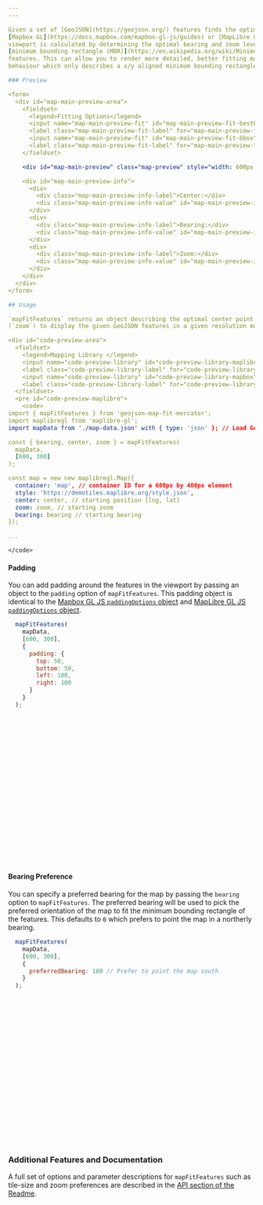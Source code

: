 ```yaml
---
---

Given a set of [GeoJSON](https://geojson.org/) features finds the optimal bearing, zoom and center point for fitting all features in a
[Mapbox GL](https://docs.mapbox.com/mapbox-gl-js/guides) or [MapLibre GL](https://maplibre.org/) viewport. The optimal
viewport is calculated by determining the optimal bearing and zoom level to present a
[minimum bounding rectangle (MBR)](https://en.wikipedia.org/wiki/Minimum_bounding_rectangle) all the given GeoJSON
features. This can allow you to render more detailed, better fitting maps than the default [bounding box](https://docs.mapbox.com/help/glossary/bounding-box/)
behaviour which only describes a x/y aligned minimum bounding rectangle.

### Preview

<form>
  <div id="map-main-preview-area">
    <fieldset>
      <legend>Fitting Options</legend>
      <input name="map-main-preview-fit" id="map-main-preview-fit-bestFit" type="radio" value="bestFit" checked>
      <label class="map-main-preview-fit-label" for="map-main-preview-fit-bestFit">This Library</label>
      <input name="map-main-preview-fit" id="map-main-preview-fit-bbox" type="radio" value="bbox">
      <label class="map-main-preview-fit-label" for="map-main-preview-fit-bbox">Bounding Box</label>
    </fieldset>

    <div id="map-main-preview" class="map-preview" style="width: 600px; height: 300px;"></div>

    <div id="map-main-preview-info">
      <div>
        <div class="map-main-preview-info-label">Center:</div>
        <div class="map-main-preview-info-value" id="map-main-preview-info-center"></div>
      </div>
      <div>
        <div class="map-main-preview-info-label">Bearing:</div>
        <div class="map-main-preview-info-value" id="map-main-preview-info-bearing"></div>
      </div>
      <div>
        <div class="map-main-preview-info-label">Zoom:</div>
        <div class="map-main-preview-info-value" id="map-main-preview-info-zoom"></div>
      </div>
    </div>
  </div>
</form>

## Usage

`mapFitFeatures` returns an object describing the optimal center point (`center`), bearing (`bearing`) and zoom level
(`zoom`) to display the given GeoJSON features in a given resolution map.

<div id="code-preview-area">
  <fieldset>
    <legend>Mapping Library </legend>
    <input name="code-preview-library" id="code-preview-library-maplibre" type="radio" value="maplibre" checked>
    <label class="code-preview-library-label" for="code-preview-library-maplibre">MapLibre GL JS</label>
    <input name="code-preview-library" id="code-preview-library-mapbox" type="radio" value="mapbox">
    <label class="code-preview-library-label" for="code-preview-library-mapbox">Mapbox GL JS</label>
  </fieldset>
  <pre id="code-preview-maplibre">
    <code>
import { mapFitFeatures } from 'geojson-map-fit-mercator';
import maplibregl from 'maplibre-gl';
import mapData from './map-data.json' with { type: 'json' }; // Load GeoJSON data

const { bearing, center, zoom } = mapFitFeatures(
  mapData,
  [600, 300]
);

const map = new new maplibregl.Map({
  container: 'map', // container ID for a 600px by 400px element
  style: 'https://demotiles.maplibre.org/style.json',
  center: center, // starting position [lng, lat]
  zoom: zoom, // starting zoom
  bearing: bearing // starting bearing
});

...
```

    </code>
  </pre>
  <pre id="code-preview-mapbox" style="display: none;">
    <code>
import { mapFitFeatures } from 'geojson-map-fit-mercator';
import mapboxgl from 'mapbox-gl';
import mapData from './map-data.json' with { type: 'json' }; // Load GeoJSON data

const { bearing, center, zoom } = mapFitFeatures(
  mapData,
  [600, 300]
);

const map = new new mapboxgl.Map({
  container: 'map', // container ID for a 600px by 400px element
  center: center, // starting position [lng, lat]
  zoom: zoom, // starting zoom
  bearing: bearing // starting bearing
});

...
    </code>
  </pre>
</div>

#### Padding

You can add padding around the features in the viewport by passing an object to the `padding` option of `mapFitFeatures`.
This padding object is identical to the [Mapbox GL JS `paddingOptions` object](https://docs.mapbox.com/mapbox-gl-js/api/properties/#paddingoptions) and [MapLibre GL JS `paddingOptions` object](https://maplibre.org/maplibre-gl-js/docs/API/type-aliases/PaddingOptions/).

```javascript
  mapFitFeatures(
    mapData,
    [600, 300],
    {
      padding: {
        top: 50,
        bottom: 50,
        left: 100,
        right: 100
      }
    }
  );
```

<div id="map-padding-preview" class="map-preview" style="width: 600px; height: 300px;"></div>

#### Bearing Preference

You can specify a preferred bearing for the map by passing the `bearing` option to `mapFitFeatures`. The preferred 
bearing will be used to pick the preferred orientation of the map to fit the minimum bounding rectangle of the features.
This defaults to `0` which prefers to point the map in a northerly bearing.

```javascript
  mapFitFeatures(
    mapData,
    [600, 300],
    {
      preferredBearing: 180 // Prefer to point the map south
    }
  );
```

<div id="map-bearing-preview" class="map-preview" style="width: 600px; height: 300px;"></div>

### Additional Features and Documentation

A full set of options and parameter descriptions for `mapFitFeatures` such as tile-size and zoom preferences are 
described in the [API section of the Readme]().
